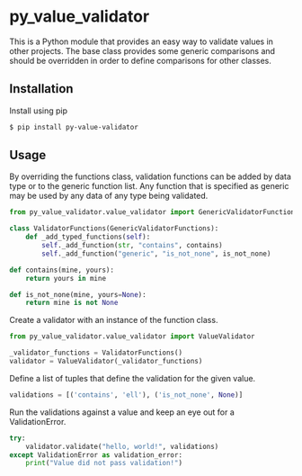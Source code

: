 # py_value_validator

This is a Python module that provides an easy way to validate values in
other projects. The base class provides some generic comparisons and should
be overridden in order to define comparisons for other classes. 

## Installation

Install using pip
```bash
$ pip install py-value-validator
```

## Usage

By overriding the functions class, validation functions can be added by data type
or to the generic function list. Any function that is specified as generic may be
used by any data of any type being validated.
```python
from py_value_validator.value_validator import GenericValidatorFunctions

class ValidatorFunctions(GenericValidatorFunctions):
    def _add_typed_functions(self):
        self._add_function(str, "contains", contains)
        self._add_function("generic", "is_not_none", is_not_none)

def contains(mine, yours):
    return yours in mine

def is_not_none(mine, yours=None):
    return mine is not None
```

Create a validator with an instance of the function class.
```python
from py_value_validator.value_validator import ValueValidator

_validator_functions = ValidatorFunctions()
validator = ValueValidator(_validator_functions)
```

Define a list of tuples that define the validation for the given value.
```python
validations = [('contains', 'ell'), ('is_not_none', None)]
```

Run the validations against a value and keep an eye out for a ValidationError.
```python
try:
    validator.validate("hello, world!", validations)
except ValidationError as validation_error:
    print("Value did not pass validation!")
```
